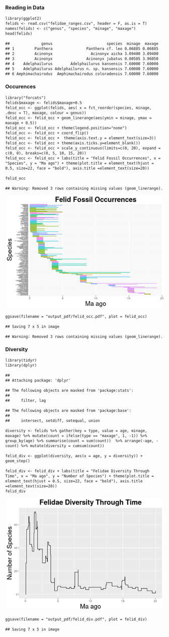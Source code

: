 ### Reading in Data

    library(ggplot2)
    felids <- read.csv("felidae_ranges.csv", header = F, as.is = T)
    names(felids) <- c("genus", "species", "minage", "maxage")
    head(felids)

    ##              genus                        species  minage  maxage
    ## 1         Panthera               Panthera cf. leo 0.06885 0.06885
    ## 2         Acinonyx                 Acinonyx aicha 3.09400 3.09400
    ## 3         Acinonyx               Acinonyx jubatus 0.00585 3.96050
    ## 4    Adelphailurus        Adelphailurus kansensis 7.60000 7.60000
    ## 5    Adelphailurus Adelphailurus n. sp. kansensis 7.60000 7.60000
    ## 6 Amphimachairodus  Amphimachairodus coloradensis 7.60000 7.60000

### Occurences

    library("forcats")
    felids$maxage <- felids$maxage+0.5
    felid_occ <- ggplot(felids, aes( x = fct_reorder(species, minage, .desc = T), maxage, colour = genus))
    felid_occ <- felid_occ + geom_linerange(aes(ymin = minage, ymax = maxage + 0.5))
    felid_occ <- felid_occ + theme(legend.position="none")
    felid_occ <- felid_occ + coord_flip()
    felid_occ <- felid_occ +  theme(axis.text.y = element_text(size=3))
    felid_occ <- felid_occ + theme(axis.ticks.y=element_blank())
    felid_occ <- felid_occ + scale_y_continuous(limits=c(0, 20), expand = c(0, 0), breaks=c(0, 5, 10, 15, 20))
    felid_occ <- felid_occ + labs(title = "Felid Fossil Occurrences", x = "Species", y = "Ma ago") + theme(plot.title = element_text(hjust = 0.5, size=22, face = "bold"), axis.title =element_text(size=20))

    felid_occ

    ## Warning: Removed 3 rows containing missing values (geom_linerange).

![](Analysis_of_Felidae_files/figure-markdown_strict/unnamed-chunk-2-1.png)

    ggsave(filename = "output_pdf/felid_occ.pdf", plot = felid_occ)

    ## Saving 7 x 5 in image

    ## Warning: Removed 3 rows containing missing values (geom_linerange).

### Diversity

    library(tidyr)
    library(dplyr)

    ## 
    ## Attaching package: 'dplyr'

    ## The following objects are masked from 'package:stats':
    ## 
    ##     filter, lag

    ## The following objects are masked from 'package:base':
    ## 
    ##     intersect, setdiff, setequal, union

    diversity <- felids %>% gather(key = type, value = age, minage, maxage) %>% mutate(count = ifelse(type == "maxage", 1, -1)) %>% group_by(age) %>% summarise(count = sum(count))  %>% arrange(-age, -count) %>% mutate(diversity = cumsum(count)) 

    felid_div <- ggplot(diversity, aes(x = age, y = diversity)) + geom_step()

    felid_div <- felid_div + labs(title = "Felidae Diversity Through Time", x = "Ma ago", y = "Number of Species") + theme(plot.title = element_text(hjust = 0.5, size=22, face = "bold"), axis.title =element_text(size=20))
    felid_div

![](Analysis_of_Felidae_files/figure-markdown_strict/unnamed-chunk-4-1.png)

    ggsave(filename = "output_pdf/felid_div.pdf", plot = felid_div)

    ## Saving 7 x 5 in image
